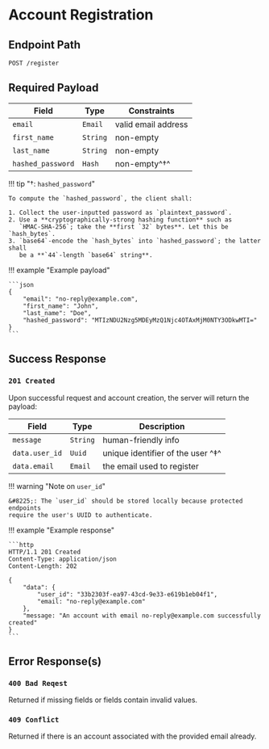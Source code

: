# Account Registration

## Endpoint Path

`POST /register`

## Required Payload

| Field             | Type     | Constraints         |
|-------------------|----------|---------------------|
| `email`           | `Email`  | valid email address |
| `first_name`      | `String` | non-empty           |
| `last_name`       | `String` | non-empty           |
| `hashed_password` | `Hash`   | non-empty^&#8224;^  |

!!! tip "&#8224;: `hashed_password`"

	To compute the `hashed_password`, the client shall:

	1. Collect the user-inputted password as `plaintext_password`.
	2. Use a **cryptographically-strong hashing function** such as
	   `HMAC-SHA-256`; take the **first `32` bytes**. Let this be `hash_bytes`.
	3. `base64`-encode the `hash_bytes` into `hashed_password`; the latter shall
	   be a **`44`-length `base64` string**.

!!! example "Example payload"

	```json
	{
		"email": "no-reply@example.com",
		"first_name": "John",
		"last_name": "Doe",
		"hashed_password": "MTIzNDU2Nzg5MDEyMzQ1Njc4OTAxMjM0NTY3ODkwMTI="
	}
	```

## Success Response

### `201 Created`

Upon successful request and account creation, the server will return the
payload:

| Field          | Type     | Description                             |
|----------------|----------|-----------------------------------------|
| `message`      | `String` | human-friendly info                     |
| `data.user_id` | `Uuid`   | unique identifier of the user ^&#8225;^ |
| `data.email`   | `Email`  | the email used to register              |

!!! warning "Note on `user_id`"

	&#8225;: The `user_id` should be stored locally because protected endpoints
	require	the user's UUID to authenticate.

!!! example "Example response"

	```http
	HTTP/1.1 201 Created
	Content-Type: application/json
	Content-Length: 202

	{
		"data": {
			"user_id": "33b2303f-ea97-43cd-9e33-e619b1eb04f1",
			"email: "no-reply@example.com"
		},
		"message: "An account with email no-reply@example.com successfully created"
	}
	```

## Error Response(s)

### `400 Bad Reqest`

Returned if missing fields or fields contain invalid values.

### `409 Conflict`

Returned if there is an account associated with the provided email already.

